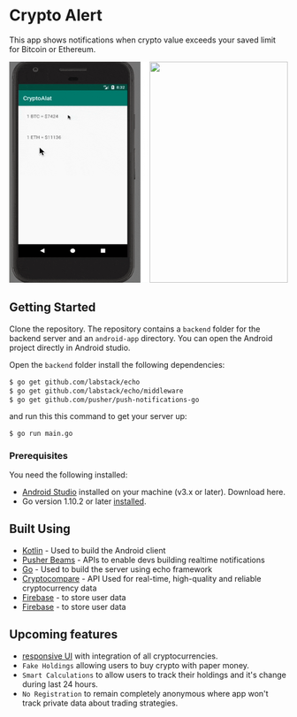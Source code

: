 # Crypto Alert
This app shows notifications when crypto value exceeds your saved limit for Bitcoin or Ethereum.


<img src="https://github.com/J268sing/Crypto-Alert/blob/main/limits.gif" width="250" height="400"/>
<img src="ttps://github.com/J268sing/Crypto-Alert/blob/main/notification.gif" width="250" height="400"/>

## Getting Started

Clone the repository. The repository contains a `backend` folder for the backend server and an `android-app` directory. You can open the Android project directly in Android studio. 

Open the `backend` folder install the following dependencies:

```
$ go get github.com/labstack/echo
$ go get github.com/labstack/echo/middleware
$ go get github.com/pusher/push-notifications-go
```

and run this this command to get your server up:

```
$ go run main.go
```
### Prerequisites

You need the following installed:

- [Android Studio](https://developer.android.com/studio/index) installed on your machine (v3.x or later). Download here.
- Go version 1.10.2 or later [installed](https://golang.org/doc/install#install).



## Built Using
* [Kotlin](https://kotlinlang.org/) - Used to build the Android client
* [Pusher Beams](https://pusher.com/beams) - APIs to enable devs building realtime notifications
* [Go](https://golang.org/doc/install#install) - Used to build the server using echo framework
* [Cryptocompare](https://www.cryptocompare.com) - API Used for real-time, high-quality and reliable cryptocurrency data
* [Firebase](https://firebase.google.com) - to store user data
* [Firebase](https://firebase.google.com) - to store user data




## Upcoming features

- [responsive UI](https://github.com/J268sing/MyCrypto) with integration of all cryptocurrencies.
- `Fake Holdings` allowing users to buy crypto with paper money.
- `Smart Calculations` to allow users to track their holdings and it's change during last 24 hours.
- `No Registration` to remain completely anonymous where app won't track private data about trading strategies.
